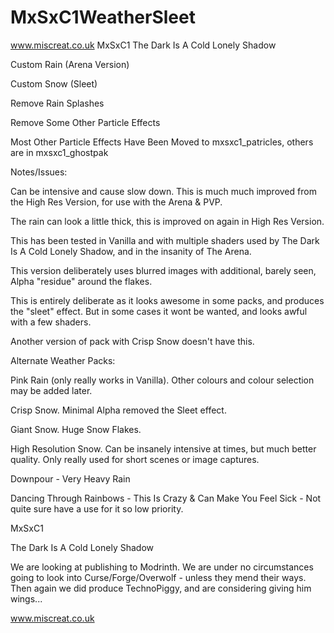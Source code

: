 # MxSxC1WeatherSleet
www.miscreat.co.uk
MxSxC1
The Dark Is A Cold Lonely Shadow

Custom Rain (Arena Version)

Custom Snow (Sleet)

Remove Rain Splashes

Remove Some Other Particle Effects

Most Other Particle Effects Have Been Moved to mxsxc1_patricles, others are in mxsxc1_ghostpak

Notes/Issues:

Can be intensive and cause slow down. This is much much improved from the High Res Version, for use with the Arena & PVP.

The rain can look a little thick, this is improved on again in High Res Version.

This has been tested in Vanilla and with multiple shaders used by The Dark Is A Cold Lonely Shadow, and in the insanity of The Arena.

This version deliberately uses blurred images with additional, barely seen, Alpha "residue" around the flakes.

This is entirely deliberate as it looks awesome in some packs, and produces the "sleet" effect. But in some cases it wont be wanted, and looks awful with a few shaders.

Another version of pack with Crisp Snow doesn't have this.

Alternate Weather Packs:

Pink Rain (only really works in Vanilla). Other colours and colour selection may be added later.

Crisp Snow. Minimal Alpha removed the Sleet effect.

Giant Snow. Huge Snow Flakes.

High Resolution Snow. Can be insanely intensive at times, but much better quality. Only really used for short scenes or image captures.

Downpour - Very Heavy Rain

Dancing Through Rainbows - This Is Crazy & Can Make You Feel Sick - Not quite sure have a use for it so low priority.

MxSxC1

The Dark Is A Cold Lonely Shadow

We are looking at publishing to Modrinth. We are under no circumstances going to look into Curse/Forge/Overwolf - unless they mend their ways. Then again we did produce TechnoPiggy, and are considering giving him wings...

www.miscreat.co.uk
